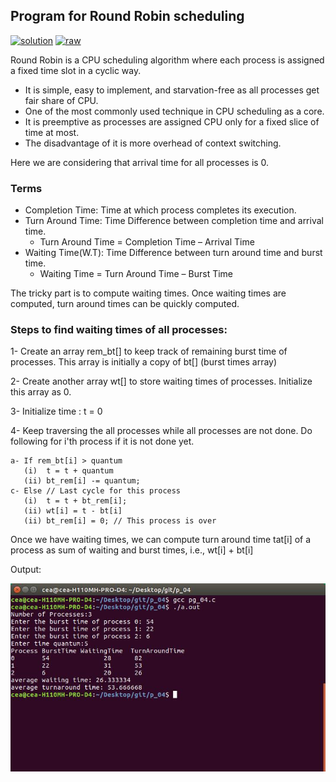 ## Program for Round Robin scheduling

[![solution](https://img.shields.io/badge/View-Solution-blue.svg?logo=appveyor&longCache=true&style=for-the-badge)](https://github.com/KTU-CSE/System-Software-lab/blob/master/cycle-1/p_04/pg_04.c)
[![raw](https://img.shields.io/badge/-raw-green.svg?logo=appveyor&longCache=true&style=for-the-badge )](https://github.com/KTU-CSE/System-Software-lab/raw/master/cycle-1/p_04/pg_04.c)

Round Robin is a CPU scheduling algorithm where each process is assigned a fixed time slot in a cyclic way.

- It is simple, easy to implement, and starvation-free as all processes get fair share of CPU.
- One of the most commonly used technique in CPU scheduling as a core.
- It is preemptive as processes are assigned CPU only for a fixed slice of time at most.
- The disadvantage of it is more overhead of context switching.

Here we are considering that arrival time for all processes is 0.

### Terms

- Completion Time: Time at which process completes its execution.
- Turn Around Time: Time Difference between completion time and arrival time.
    - Turn Around Time = Completion Time – Arrival Time
- Waiting Time(W.T): Time Difference between turn around time and burst time.
    - Waiting Time = Turn Around Time – Burst Time

The tricky part is to compute waiting times. Once waiting times are computed, turn around times can be quickly computed.

### Steps to find waiting times of all processes:

1- Create an array rem_bt[] to keep track of remaining
   burst time of processes. This array is initially a 
   copy of bt[] (burst times array)

2- Create another array wt[] to store waiting times
   of processes. Initialize this array as 0.

3- Initialize time : t = 0

4- Keep traversing the all processes while all processes
   are not done. Do following for i'th process if it is
   not done yet.

    a- If rem_bt[i] > quantum
       (i)  t = t + quantum
       (ii) bt_rem[i] -= quantum;
    c- Else // Last cycle for this process
       (i)  t = t + bt_rem[i];
       (ii) wt[i] = t - bt[i]
       (ii) bt_rem[i] = 0; // This process is over

Once we have waiting times, we can compute turn around time tat[i] of a process as sum of waiting and burst times, i.e., wt[i] + bt[i]

Output:

![output_image](/out_img/p_04_out.jpg)